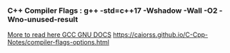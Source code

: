 ### C++ Compiler Flags : g++ -std=c++17 -Wshadow -Wall -O2 -Wno-unused-result
[More to read here GCC GNU DOCS](https://gcc.gnu.org/onlinedocs/gcc/#toc-GCC-Command-Options)
https://caiorss.github.io/C-Cpp-Notes/compiler-flags-options.html

